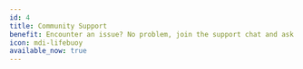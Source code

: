 ```yaml
---
id: 4
title: Community Support
benefit: Encounter an issue? No problem, join the support chat and ask for assistance, someone will help you.
icon: mdi-lifebuoy
available_now: true
---
```


